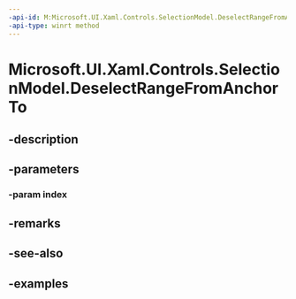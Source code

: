 ```yaml
---
-api-id: M:Microsoft.UI.Xaml.Controls.SelectionModel.DeselectRangeFromAnchorTo(Microsoft.UI.Xaml.Controls.IndexPath)
-api-type: winrt method
---
```


<!-- Method syntax.
public void SelectionModel.DeselectRangeFromAnchorTo(IndexPath index)
-->

# Microsoft.UI.Xaml.Controls.SelectionModel.DeselectRangeFromAnchorTo

## -description

## -parameters
### -param index

## -remarks

## -see-also

## -examples

